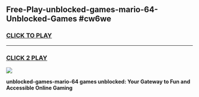
## Free-Play-unblocked-games-mario-64-Unblocked-Games #cw6we
<h3>
<a href="https://news.freeplayer.one?title=unblocked-games-mario-64&ref=8M">CLICK TO PLAY</a></h3>
<hr>

<h3>
<a href="https://news.freeplayer.one?title=unblocked-games-mario-64&ref=8M">CLICK 2 PLAY</a>
  
</h3>

<a href="https://news.freeplayer.one?title=unblocked-games-mario-64&ref=8M"><img src="https://clearcache.store/games.png"></a>


**unblocked-games-mario-64 games unblocked: Your Gateway to Fun and Accessible Online Gaming**
